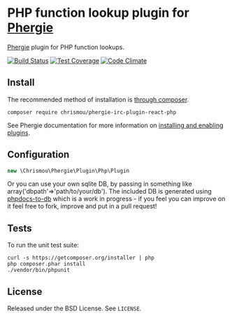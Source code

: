 # PHP function lookup plugin for [Phergie](https://github.com/phergie/phergie-irc-bot-react/)

[Phergie](https://github.com/phergie/phergie-irc-bot-react/) plugin for PHP function lookups.

[![Build Status](https://scrutinizer-ci.com/g/chrismou/phergie-irc-plugin-react-php/badges/build.png?b=master)](https://scrutinizer-ci.com/g/chrismou/phergie-irc-plugin-react-php/build-status/master)
[![Test Coverage](https://codeclimate.com/github/chrismou/phergie-irc-plugin-react-php/badges/coverage.svg)](https://codeclimate.com/github/chrismou/phergie-irc-plugin-react-php/coverage)
[![Code Climate](https://codeclimate.com/github/chrismou/phergie-irc-plugin-react-php/badges/gpa.svg)](https://codeclimate.com/github/chrismou/phergie-irc-plugin-react-php)

## Install

The recommended method of installation is [through composer](http://getcomposer.org).

```
composer require chrismou/phergie-irc-plugin-react-php
```

See Phergie documentation for more information on
[installing and enabling plugins](https://github.com/phergie/phergie-irc-bot-react/wiki/Usage#plugins).

## Configuration

```php
new \Chrismou\Phergie\Plugin\Php\Plugin
```

Or you can use your own sqlite DB, by passing in something like array('dbpath'=>'path/to/your/db'). 
The included DB is generated using [phpdocs-to-db](https://github.com/chrismou/phpdocs-to-db) which is a work in progress - if you feel you can 
improve on it feel free to fork, improve and put in a pull request!

## Tests

To run the unit test suite:

```
curl -s https://getcomposer.org/installer | php
php composer.phar install
./vendor/bin/phpunit
```

## License

Released under the BSD License. See `LICENSE`.
